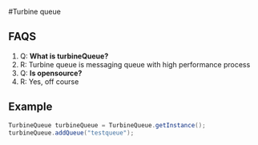 #Turbine queue

## FAQS

1. Q: **What is turbineQueue?**
2. R: Turbine queue is messaging queue with high performance process
3. Q: **Is opensource?**
4. R: Yes, off course



## Example

```java
TurbineQueue turbineQueue = TurbineQueue.getInstance();
turbineQueue.addQueue("testqueue");



